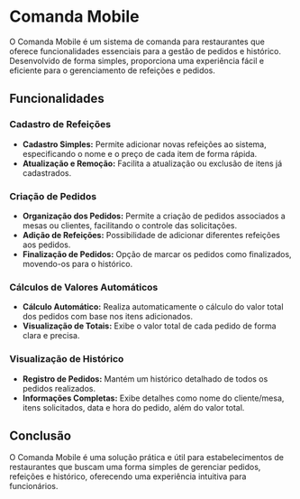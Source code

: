 # Comanda Mobile

O Comanda Mobile é um sistema de comanda para restaurantes que oferece funcionalidades essenciais para a gestão de pedidos e histórico. Desenvolvido de forma simples, proporciona uma experiência fácil e eficiente para o gerenciamento de refeições e pedidos.

## Funcionalidades

### Cadastro de Refeições

- **Cadastro Simples:** Permite adicionar novas refeições ao sistema, especificando o nome e o preço de cada item de forma rápida.
- **Atualização e Remoção:** Facilita a atualização ou exclusão de itens já cadastrados.

### Criação de Pedidos

- **Organização dos Pedidos:** Permite a criação de pedidos associados a mesas ou clientes, facilitando o controle das solicitações.
- **Adição de Refeições:** Possibilidade de adicionar diferentes refeições aos pedidos.
- **Finalização de Pedidos:** Opção de marcar os pedidos como finalizados, movendo-os para o histórico.

### Cálculos de Valores Automáticos

- **Cálculo Automático:** Realiza automaticamente o cálculo do valor total dos pedidos com base nos itens adicionados.
- **Visualização de Totais:** Exibe o valor total de cada pedido de forma clara e precisa.

### Visualização de Histórico

- **Registro de Pedidos:** Mantém um histórico detalhado de todos os pedidos realizados.
- **Informações Completas:** Exibe detalhes como nome do cliente/mesa, itens solicitados, data e hora do pedido, além do valor total.

## Conclusão

O Comanda Mobile é uma solução prática e útil para estabelecimentos de restaurantes que buscam uma forma simples de gerenciar pedidos, refeições e histórico, oferecendo uma experiência intuitiva para  funcionários.
